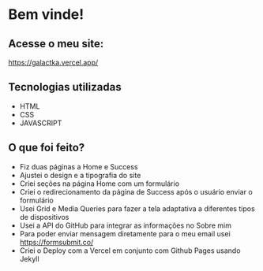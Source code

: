# Bem vinde!

## Acesse o meu site:
https://galactka.vercel.app/

## Tecnologias utilizadas 
- HTML
- CSS
- JAVASCRIPT

## O que foi feito?
- Fiz duas páginas a Home e Success
- Ajustei o design e a tipografia do site
- Criei seções na página Home com um formulário
- Criei o redirecionamento da página de Success após o usuário enviar o formulário
- Usei Grid e Media Queries para fazer a tela adaptativa a diferentes tipos de dispositivos
- Usei a API do GitHub para integrar as informações no Sobre mim
- Para poder enviar mensagem diretamente para o meu email usei https://formsubmit.co/
- Criei o Deploy com a Vercel em conjunto com Github Pages usando Jekyll



